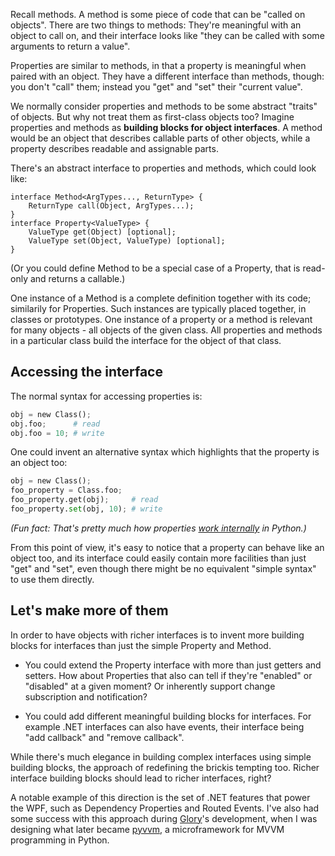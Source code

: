 <!--
.. title: Interfaces dissected
.. slug: interfaces-dissected
.. date: 2013-04-28 19:54:46 UTC
.. tags:
.. category: dev
.. link:
.. description:
.. type: text
-->

Recall methods. A method is some piece of code that can be "called on objects". There are two things to methods: They're meaningful with an object to call on, and their interface looks like "they can be called with some arguments to return a value".

Properties are similar to methods, in that a property is meaningful when paired with an object. They have a different interface than methods, though: you don't "call" them; instead you "get" and "set" their "current value".

We normally consider properties and methods to be some abstract "traits" of objects. But why not treat them as first-class objects too? Imagine properties and methods as **building blocks for object interfaces**. A method would be an object that describes callable parts of other objects, while a property describes readable and assignable parts.

<!--more-->

There's an abstract interface to properties and methods, which could look like:

```
interface Method<ArgTypes..., ReturnType> {
	ReturnType call(Object, ArgTypes...);
}
interface Property<ValueType> {
	ValueType get(Object) [optional];
	ValueType set(Object, ValueType) [optional];
}
```

(Or you could define Method to be a special case of a Property, that is read-only and returns a callable.)

One instance of a Method is a complete definition together with its code; similarily for Properties. Such instances are typically placed together, in classes or prototypes. One instance of a property or a method is relevant for many objects - all objects of the given class. All properties and methods in a particular class build the interface for the object of that class.

## Accessing the interface

The normal syntax for accessing properties is:

```python
obj = new Class();
obj.foo;      # read
obj.foo = 10; # write
```

One could invent an alternative syntax which highlights that the property is an object too:

```python
obj = new Class();
foo_property = Class.foo;
foo_property.get(obj);     # read
foo_property.set(obj, 10); # write
```

*(Fun fact: That's pretty much how properties [work internally][descr] in Python.)*

From this point of view, it's easy to notice that a property can behave like an object too, and its interface could easily contain more facilities than just "get" and "set", even though there might be no equivalent "simple syntax" to use them directly.

[descr]: http://docs.python.org/2/reference/datamodel.html#implementing-descriptors

## Let's make more of them

In order to have objects with richer interfaces is to invent more building blocks for interfaces than just the simple Property and Method.

- You could extend the Property interface with more than just getters and setters. How about Properties that also can tell if they're "enabled" or "disabled" at a given moment? Or inherently support change subscription and notification?

- You could add different meaningful building blocks for interfaces. For example .NET interfaces can also have events, their interface being "add callback" and "remove callback".

While there's much elegance in building complex interfaces using simple building blocks, the approach of redefining the brickis tempting too. Richer interface building blocks should lead to richer interfaces, right?

A notable example of this direction is the set of .NET features that power the WPF, such as Dependency Properties and Routed Events. I've also had some success with this approach during [Glory][glory]'s development, when I was designing what later became [pyvvm][pyvvm], a microframework for MVVM programming in Python.

[glory]: https://kos.gd/2013/03/introducing-glory/
[pyvvm]: https://github.com/Kos/pyvvm
